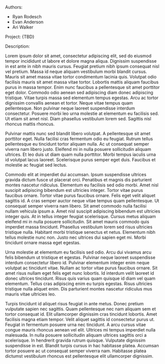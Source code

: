 Authors: 

- Ryan Rodesch
- Evan Anderson
- Ari Walker

Project: {TBD}

Description:

Lorem ipsum dolor sit amet, consectetur adipiscing elit, sed do eiusmod tempor incididunt ut labore et dolore magna aliqua. Dignissim suspendisse in est ante in nibh mauris cursus. Feugiat pretium nibh ipsum consequat nisl vel pretium. Massa id neque aliquam vestibulum morbi blandit cursus. Mauris sit amet massa vitae tortor condimentum lacinia quis. Volutpat odio facilisis mauris sit amet massa vitae tortor. Lobortis mattis aliquam faucibus purus in massa tempor. Enim nunc faucibus a pellentesque sit amet porttitor eget dolor. Commodo odio aenean sed adipiscing diam donec adipiscing tristique. Vitae turpis massa sed elementum tempus egestas. Arcu ac tortor dignissim convallis aenean et tortor. Neque vitae tempus quam pellentesque. Non pulvinar neque laoreet suspendisse interdum consectetur. Posuere morbi leo urna molestie at elementum eu facilisis sed. Ut etiam sit amet nisl. Diam phasellus vestibulum lorem sed. Sagittis nisl rhoncus mattis rhoncus.

Pulvinar mattis nunc sed blandit libero volutpat. A pellentesque sit amet porttitor eget. Nulla facilisi cras fermentum odio eu feugiat. Rutrum tellus pellentesque eu tincidunt tortor aliquam nulla. Ac ut consequat semper viverra nam libero justo. Eleifend mi in nulla posuere sollicitudin aliquam ultrices. Et leo duis ut diam quam nulla porttitor. Morbi tempus iaculis urna id volutpat lacus laoreet. Scelerisque purus semper eget duis. Faucibus et molestie ac feugiat sed lectus.

Commodo elit at imperdiet dui accumsan. Ipsum suspendisse ultrices gravida dictum fusce ut placerat orci. Penatibus et magnis dis parturient montes nascetur ridiculus. Elementum eu facilisis sed odio morbi. Amet nisl suscipit adipiscing bibendum est ultricies integer. Tortor vitae purus faucibus ornare. Tortor vitae purus faucibus ornare. Felis eget velit aliquet sagittis id. A cras semper auctor neque vitae tempus quam pellentesque. Ut consequat semper viverra nam libero. Sit amet commodo nulla facilisi nullam vehicula ipsum a. Amet nisl suscipit adipiscing bibendum est ultricies integer quis. At in tellus integer feugiat scelerisque. Cursus metus aliquam eleifend mi in nulla posuere sollicitudin. Sit amet mauris commodo quis imperdiet massa tincidunt. Phasellus vestibulum lorem sed risus ultricies tristique nulla. Habitant morbi tristique senectus et netus. Elementum nibh tellus molestie nunc non. Justo nec ultrices dui sapien eget mi. Morbi tincidunt ornare massa eget egestas.

Urna molestie at elementum eu facilisis sed odio. Arcu dui vivamus arcu felis bibendum ut tristique et egestas. Pulvinar neque laoreet suspendisse interdum consectetur libero id. Pulvinar elementum integer enim neque volutpat ac tincidunt vitae. Nullam ac tortor vitae purus faucibus ornare. Sit amet risus nullam eget felis eget nunc lobortis. Id interdum velit laoreet id donec ultrices tincidunt. Risus quis varius quam quisque id diam vel quam elementum. Tellus cras adipiscing enim eu turpis egestas. Risus ultricies tristique nulla aliquet enim. Dis parturient montes nascetur ridiculus mus mauris vitae ultricies leo.

Turpis tincidunt id aliquet risus feugiat in ante metus. Donec pretium vulputate sapien nec sagittis. Quam pellentesque nec nam aliquam sem et tortor consequat id. Elit ullamcorper dignissim cras tincidunt lobortis. Amet facilisis magna etiam tempor. Velit aliquet sagittis id consectetur purus ut. Feugiat in fermentum posuere urna nec tincidunt. A arcu cursus vitae congue mauris rhoncus aenean vel elit. Ultrices mi tempus imperdiet nulla malesuada. In nulla posuere sollicitudin aliquam ultrices sagittis orci a scelerisque. In hendrerit gravida rutrum quisque. Vulputate dignissim suspendisse in est. Blandit turpis cursus in hac habitasse platea. Accumsan tortor posuere ac ut consequat semper viverra nam. Habitasse platea dictumst vestibulum rhoncus est pellentesque elit ullamcorper dignissim.